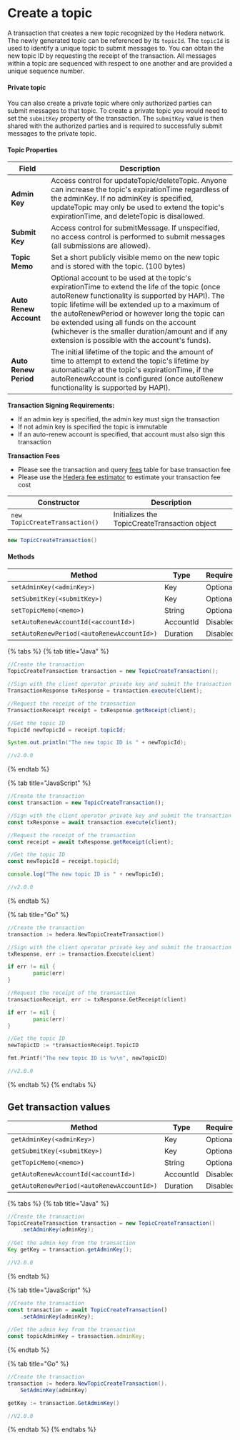 # Create a topic

A transaction that creates a new topic recognized by the Hedera network. The newly generated topic can be referenced by its `topicId`. The `topicId` is used to identify a unique topic to submit messages to. You can obtain the new topic ID by requesting the receipt of the transaction. All messages within a topic are sequenced with respect to one another and are provided a unique sequence number.

#### Private topic

You can also create a private topic where only authorized parties can submit messages to that topic. To create a private topic you would need to set the `submitKey` property of the transaction. The `submitKey` value is then shared with the authorized parties and is required to successfully submit messages to the private topic.

#### Topic Properties

| Field                  | Description                                                                                                                                                                                                                                                                                                                                                                                              |
| ---------------------- | -------------------------------------------------------------------------------------------------------------------------------------------------------------------------------------------------------------------------------------------------------------------------------------------------------------------------------------------------------------------------------------------------------- |
| **Admin Key**          | Access control for updateTopic/deleteTopic. Anyone can increase the topic's expirationTime regardless of the adminKey. If no adminKey is specified, updateTopic may only be used to extend the topic's expirationTime, and deleteTopic is disallowed.                                                                                                                                                    |
| **Submit Key**         | Access control for submitMessage. If unspecified, no access control is performed to submit messages (all submissions are allowed).                                                                                                                                                                                                                                                                       |
| **Topic Memo**         | Set a short publicly visible memo on the new topic and is stored with the topic. (100 bytes)                                                                                                                                                                                                                                                                                                             |
| **Auto Renew Account** | Optional account to be used at the topic's expirationTime to extend the life of the topic (once autoRenew functionality is supported by HAPI). The topic lifetime will be extended up to a maximum of the autoRenewPeriod or however long the topic can be extended using all funds on the account (whichever is the smaller duration/amount and if any extension is possible with the account's funds). |
| **Auto Renew Period**  | The initial lifetime of the topic and the amount of time to attempt to extend the topic's lifetime by automatically at the topic's expirationTime, if the autoRenewAccount is configured (once autoRenew functionality is supported by HAPI).                                                                                                                                                            |

**Transaction Signing Requirements:**

* If an admin key is specified, the admin key must sign the transaction
* If not admin key is specified the topic is immutable
* If an auto-renew account is specified, that account must also sign this transaction

**Transaction Fees**

* Please see the transaction and query [fees](../../../mainnet/fees/#transaction-and-query-fees) table for base transaction fee
* Please use the [Hedera fee estimator](https://hedera.com/fees) to estimate your transaction fee cost

| Constructor                    | Description                                   |
| ------------------------------ | --------------------------------------------- |
| `new TopicCreateTransaction()` | Initializes the TopicCreateTransaction object |

```java
new TopicCreateTransaction()
```

#### Methods

| Method                                     | Type      | Requirements |
| ------------------------------------------ | --------- | ------------ |
| `setAdminKey(<adminKey>)`                  | Key       | Optional     |
| `setSubmitKey(<submitKey>)`                | Key       | Optional     |
| `setTopicMemo(<memo>)`                     | String    | Optional     |
| `setAutoRenewAccountId(<accountId>)`       | AccountId | Disabled     |
| `setAutoRenewPeriod(<autoRenewAccountId>)` | Duration  | Disabled     |

{% tabs %}
{% tab title="Java" %}
```java
//Create the transaction
TopicCreateTransaction transaction = new TopicCreateTransaction();

//Sign with the client operator private key and submit the transaction to a Hedera network
TransactionResponse txResponse = transaction.execute(client);

//Request the receipt of the transaction
TransactionReceipt receipt = txResponse.getReceipt(client);

//Get the topic ID
TopicId newTopicId = receipt.topicId;

System.out.println("The new topic ID is " + newTopicId);

//v2.0.0
```
{% endtab %}

{% tab title="JavaScript" %}
```javascript
//Create the transaction
const transaction = new TopicCreateTransaction();

//Sign with the client operator private key and submit the transaction to a Hedera network
const txResponse = await transaction.execute(client);

//Request the receipt of the transaction
const receipt = await txResponse.getReceipt(client);

//Get the topic ID
const newTopicId = receipt.topicId;

console.log("The new topic ID is " + newTopicId);

//v2.0.0
```
{% endtab %}

{% tab title="Go" %}
```go
//Create the transaction
transaction := hedera.NewTopicCreateTransaction()

//Sign with the client operator private key and submit the transaction to a Hedera network
txResponse, err := transaction.Execute(client)

if err != nil {
		panic(err)
}

//Request the receipt of the transaction
transactionReceipt, err := txResponse.GetReceipt(client)

if err != nil {
		panic(err)
}

//Get the topic ID
newTopicID := *transactionReceipt.TopicID

fmt.Printf("The new topic ID is %v\n", newTopicID)

//v2.0.0
```
{% endtab %}
{% endtabs %}

## Get transaction values

| Method                                     | Type      | Requirements |
| ------------------------------------------ | --------- | ------------ |
| `getAdminKey(<adminKey>)`                  | Key       | Optional     |
| `getSubmitKey(<submitKey>)`                | Key       | Optional     |
| `getTopicMemo(<memo>)`                     | String    | Optional     |
| `getAutoRenewAccountId(<accountId>)`       | AccountId | Disabled     |
| `getAutoRenewPeriod(<autoRenewAccountId>)` | Duration  | Disabled     |

{% tabs %}
{% tab title="Java" %}
```java
//Create the transaction
TopicCreateTransaction transaction = new TopicCreateTransaction()
    .setAdminKey(adminKey);
    
//Get the admin key from the transaction    
Key getKey = transaction.getAdminKey();

//V2.0.0
```
{% endtab %}

{% tab title="JavaScript" %}
```javascript
//Create the transaction
const transaction = await TopicCreateTransaction()
    .setAdminKey(adminKey);
    
//Get the admin key from the transaction    
const topicAdminKey = transaction.adminKey;
```
{% endtab %}

{% tab title="Go" %}
```java
//Create the transaction
transaction := hedera.NewTopicCreateTransaction().
    SetAdminKey(adminKey)

getKey := transaction.GetAdminKey()

//V2.0.0
```
{% endtab %}
{% endtabs %}
